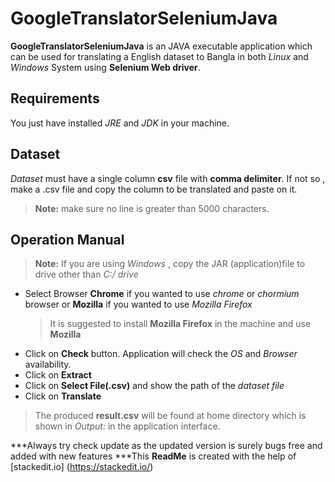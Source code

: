 # GoogleTranslatorSeleniumJava 

**GoogleTranslatorSeleniumJava**  is   an JAVA executable application which can be used for translating a English dataset to Bangla in both *Linux* and *Windows* System using **Selenium Web driver**. 
## Requirements 
You just have installed *JRE* and *JDK* in your machine. 
## Dataset
*Dataset* must have a single column **csv** file with **comma delimiter**. If not so , make a .csv file and copy the column to be translated and paste on it.

> **Note:**  make sure no line is greater than 5000 characters.
## Operation Manual
>**Note:** If you are using *Windows* , copy the JAR (application)file to drive  other than *C:/ drive*
- Select Browser **Chrome** if you wanted to use *chrome* or *chormium* browser or **Mozilla** if you wanted to use *Mozilla Firefox*
	>It is suggested to install **Mozilla Firefox** in the machine and use **Mozilla** 
- Click on **Check** button. Application will check the *OS* and *Browser* availability. 
- Click on **Extract** 
- Click on **Select File(.csv)** and show the path of the *dataset file*
- Click on **Translate**
>  The produced **result.csv** will be found at home directory which is shown in *Output:* in the application interface. 


***Always try check update as the updated version is surely bugs free and added with new features
 ***This **ReadMe** is created with the help of [stackedit.io]
(https://stackedit.io/)
